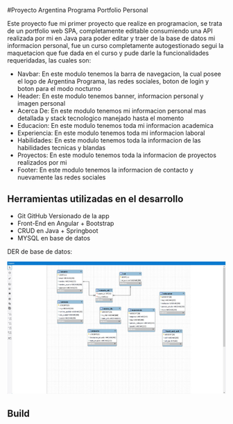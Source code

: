 #Proyecto Argentina Programa Portfolio Personal

Este proyecto fue mi primer proyecto que realize en programacion, se trata de un portfolio web SPA, completamente editable consumiendo una API realizada por mi en Java para poder editar y traer de la base de datos mi informacion personal, fue un curso completamente autogestionado segui la maquetacion que fue dada en el curso y pude darle la funcionalidades requeridadas, las cuales son:

- Navbar: En este modulo tenemos la barra de navegacion, la cual posee el logo de Argentina Programa, las redes sociales, boton de login y boton para el modo nocturno
- Header: En este modulo tenemos banner, informacion personal y imagen personal
- Acerca De: En este modulo tenemos mi informacion personal mas detallada y stack tecnologico manejado hasta el momento
- Educacion: En este modulo tenemos toda mi informacion academica
- Experiencia: En este modulo tenemos toda mi informacion laboral
- Habilidades: En este modulo tenemos toda la informacion de las habilidades tecnicas y blandas
- Proyectos: En este modulo tenemos toda la informacion de proyectos realizados por mi
- Footer: En este modulo tenemos la informacion de contacto y nuevamente las redes sociales

## Herramientas utilizadas en el desarrollo

- Git GitHub Versionado de la app
- Front-End en Angular + Bootstrap 
- CRUD en Java + Springboot
- MYSQL en base de datos

DER de base de datos:

<img src="https://github.com/MauriRios/APFrontEnd/blob/main/src/assets/img/DER.jpg?raw=true" style="max-width: 100%; display: inline-block;" />



## Build

